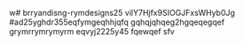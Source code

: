 w# brryandisng-rymdesigns25
vilY7Hjfx9SIOGJFxsWHyb0Jg
#ad25yghdr355eqfymgeqhhjqfq
gqhqjqhqeg2hgqeqegqef
grymrrymrymyrm
eqvyj2225y45
fqewqef
sfv

